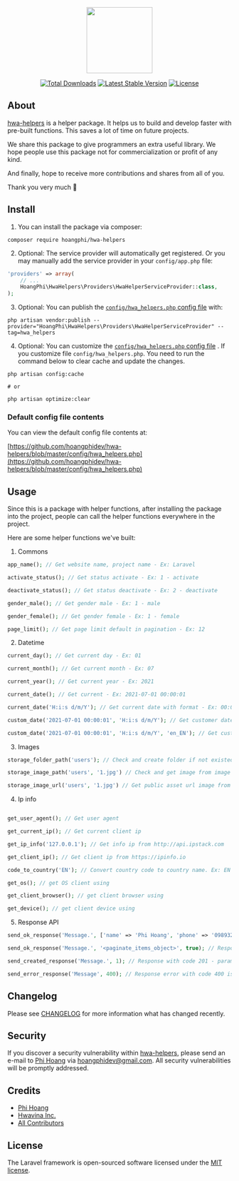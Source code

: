 <p align="center">
<a href="https://github.com/hoangphidev/hwa-helpers" target="_blank">
<img src="https://hwavina.com/assets/images/logo-1.png" height="148">
</a>
</p>


<p align="center">
<a href="https://packagist.org/packages/hoangphi/hwa-helpers"><img src="https://img.shields.io/packagist/dt/hoangphi/hwa-helpers" alt="Total Downloads"></a>
<a href="https://packagist.org/packages/hoangphi/hwa-helpers"><img src="https://img.shields.io/packagist/v/hoangphi/hwa-helpers" alt="Latest Stable Version"></a>
<a href="https://packagist.org/packages/hoangphi/hwa-helpers"><img src="https://img.shields.io/packagist/l/hoangphi/hwa-helpers" alt="License"></a>
</p>

## About

[hwa-helpers](https://github.com/hoangphidev/hwa-helpers) is a helper package. It helps us to build and develop faster with pre-built functions. This saves a lot of time on future projects.

We share this package to give programmers an extra useful library. We hope people use this package not for commercialization or profit of any kind.

And finally, hope to receive more contributions and shares from all of you.

Thank you very much 🧡

## Install

1. You can install the package via composer:

```shell
composer require hoangphi/hwa-helpers
```

2. Optional: The service provider will automatically get registered. Or you may manually add the service provider in your `config/app.php` file:

```php
'providers' => array(
    // ...
    HoangPhi\HwaHelpers\Providers\HwaHelperServiceProvider::class,
);
```

3. Optional: You can publish the [`config/hwa_helpers.php` config file](https://github.com/hoangphidev/hwa-helpers/blob/master/config/hwa_helpers.php) with:

```shell
php artisan vendor:publish --provider="HoangPhi\HwaHelpers\Providers\HwaHelperServiceProvider" --tag=hwa_helpers
```


4. Optional: You can customize the [`config/hwa_helpers.php` config file](https://github.com/hoangphidev/hwa-helpers/blob/master/config/hwa_helpers.php) . If you customize file `config/hwa_helpers.php`. You need to run the command below to clear cache and update the changes.

```shell script
php artisan config:cache

# or

php artisan optimize:clear
```

### Default config file contents

You can view the default config file contents at:

[https://github.com/hoangphidev/hwa-helpers/blob/master/config/hwa_helpers.php](https://github.com/hoangphidev/hwa-helpers/blob/master/config/hwa_helpers.php)

## Usage

Since this is a package with helper functions, after installing the package into the project, people can call the helper functions everywhere in the project.

Here are some helper functions we've built:

1. Commons

```php
app_name(); // Get website name, project name - Ex: Laravel

activate_status(); // Get status activate - Ex: 1 - activate

deactivate_status(); // Get status deactivate - Ex: 2 - deactivate

gender_male(); // Get gender male - Ex: 1 - male

gender_female(); // Get gender female - Ex: 1 - female

page_limit(); // Get page limit default in pagination - Ex: 12

```

2. Datetime

```php
current_day(); // Get current day - Ex: 01

current_month(); // Get current month - Ex: 07

current_year(); // Get current year - Ex: 2021

current_date(); // Get current - Ex: 2021-07-01 00:00:01

current_date('H:i:s d/m/Y'); // Get current date with format - Ex: 00:00:01 01/07/2021

custom_date('2021-07-01 00:00:01', 'H:i:s d/m/Y'); // Get customer date with format - Ex: 00:00:01 01/07/2021

custom_date('2021-07-01 00:00:01', 'H:i:s d/m/Y', 'en_EN'); // Get customer date with format and locale for diffForHumans - Ex: 00:00:01 01/07/2021 or 1 seconds or 1 minutes.

```

3. Images

```php
storage_folder_path('users'); // Check and create folder if not existed in storage.

storage_image_path('users', '1.jpg') // Check and get image from image storage path.

storage_image_url('users', '1.jpg') // Get public asset url image from storage.

```

4. Ip info

```php

get_user_agent(); // Get user agent

get_current_ip(); // Get current client ip

get_ip_info('127.0.0.1'); // Get info ip from http://api.ipstack.com

get_client_ip(); // Get client ip from https://ipinfo.io

code_to_country('EN'); // Convert country code to country name. Ex: EN to English

get_os(); // get OS client using

get_client_browser(); // get client browser using

get_device(); // get client device using

```

5. Response API

```php
send_ok_response('Message.', ['name' => 'Phi Hoang', 'phone' => '0989324221']); // Response normal with param 1 is message, param 2 is object or array data.

send_ok_response('Message.', '<paginate_items_object>', true); // Response with param 1 is message, param 2 is data paginate include results with meta, param 3 is boolean true to paginate.

send_created_response('Message.', 1); // Response with code 201 - param 1 is message, param 2 is id.

send_error_response('Message', 400); // Response error with code 400 is default. Message compare with code [401, 404, 403, 500].

```

## Changelog

Please see [CHANGELOG](CHANGELOG.md) for more information what has changed recently.

## Security

If you discover a security vulnerability within [hwa-helpers](https://github.com/hoangphidev/hwa-helpers), please send an e-mail to [Phi Hoang](https://github.com/hoangphidev) via [hoangphidev@gmail.com](mailto:hoangphidev@gmail.com). All security vulnerabilities will be promptly addressed.

## Credits

- [Phi Hoang](https://github.com/hoangphidev)
- [Hwavina Inc.](https://github.com/hwavina)
- [All Contributors](../../contributors)

## License

The Laravel framework is open-sourced software licensed under the [MIT license](https://opensource.org/licenses/MIT).
